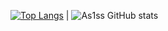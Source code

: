 [![Top Langs](https://github-readme-stats-beryl-nu-33.vercel.app/api/top-langs?username=As1ss)](https://github.com/As1ss/github-readme-stats) 
|
![As1ss GitHub stats](https://github-readme-stats.vercel.app/api?username=As1ss&count_private=true)


